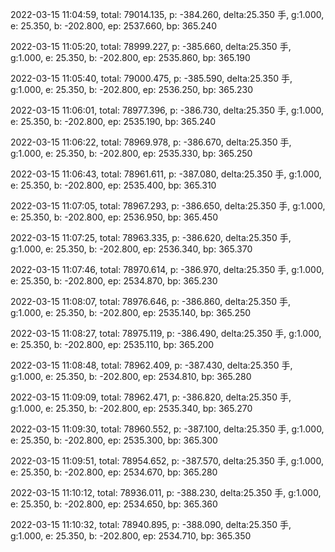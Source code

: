 2022-03-15 11:04:59, total: 79014.135, p: -384.260, delta:25.350 手, g:1.000, e: 25.350, b: -202.800, ep: 2537.660, bp: 365.240

2022-03-15 11:05:20, total: 78999.227, p: -385.660, delta:25.350 手, g:1.000, e: 25.350, b: -202.800, ep: 2535.860, bp: 365.190

2022-03-15 11:05:40, total: 79000.475, p: -385.590, delta:25.350 手, g:1.000, e: 25.350, b: -202.800, ep: 2536.250, bp: 365.230

2022-03-15 11:06:01, total: 78977.396, p: -386.730, delta:25.350 手, g:1.000, e: 25.350, b: -202.800, ep: 2535.190, bp: 365.240

2022-03-15 11:06:22, total: 78969.978, p: -386.670, delta:25.350 手, g:1.000, e: 25.350, b: -202.800, ep: 2535.330, bp: 365.250

2022-03-15 11:06:43, total: 78961.611, p: -387.080, delta:25.350 手, g:1.000, e: 25.350, b: -202.800, ep: 2535.400, bp: 365.310

2022-03-15 11:07:05, total: 78967.293, p: -386.650, delta:25.350 手, g:1.000, e: 25.350, b: -202.800, ep: 2536.950, bp: 365.450

2022-03-15 11:07:25, total: 78963.335, p: -386.620, delta:25.350 手, g:1.000, e: 25.350, b: -202.800, ep: 2536.340, bp: 365.370

2022-03-15 11:07:46, total: 78970.614, p: -386.970, delta:25.350 手, g:1.000, e: 25.350, b: -202.800, ep: 2534.870, bp: 365.230

2022-03-15 11:08:07, total: 78976.646, p: -386.860, delta:25.350 手, g:1.000, e: 25.350, b: -202.800, ep: 2535.140, bp: 365.250

2022-03-15 11:08:27, total: 78975.119, p: -386.490, delta:25.350 手, g:1.000, e: 25.350, b: -202.800, ep: 2535.110, bp: 365.200

2022-03-15 11:08:48, total: 78962.409, p: -387.430, delta:25.350 手, g:1.000, e: 25.350, b: -202.800, ep: 2534.810, bp: 365.280

2022-03-15 11:09:09, total: 78962.471, p: -386.820, delta:25.350 手, g:1.000, e: 25.350, b: -202.800, ep: 2535.340, bp: 365.270

2022-03-15 11:09:30, total: 78960.552, p: -387.100, delta:25.350 手, g:1.000, e: 25.350, b: -202.800, ep: 2535.300, bp: 365.300

2022-03-15 11:09:51, total: 78954.652, p: -387.570, delta:25.350 手, g:1.000, e: 25.350, b: -202.800, ep: 2534.670, bp: 365.280

2022-03-15 11:10:12, total: 78936.011, p: -388.230, delta:25.350 手, g:1.000, e: 25.350, b: -202.800, ep: 2534.650, bp: 365.360

2022-03-15 11:10:32, total: 78940.895, p: -388.090, delta:25.350 手, g:1.000, e: 25.350, b: -202.800, ep: 2534.710, bp: 365.350